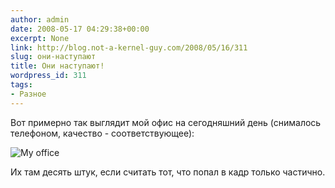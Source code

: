 ```yaml
---
author: admin
date: 2008-05-17 04:29:38+00:00
excerpt: None
link: http://blog.not-a-kernel-guy.com/2008/05/16/311
slug: они-наступают
title: Они наступают!
wordpress_id: 311
tags:
- Разное
---
```


Вот примерно так выглядит мой офис на сегодняшний день (снималось телефоном, качество - соответствующее):

![My office](/2008/05/office.jpg)

Их там десять штук, если считать тот, что попал в кадр только частично. 
